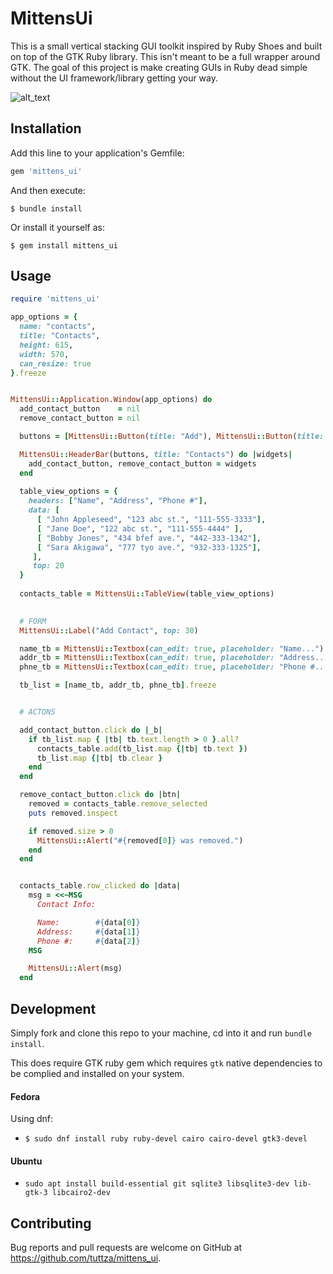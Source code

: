 # MittensUi

This is a small vertical stacking GUI toolkit inspired by Ruby Shoes and built on top of the GTK Ruby library. This isn't meant to be a full wrapper 
around GTK. The goal of this project is make creating GUIs in Ruby dead simple 
without the UI framework/library getting your way.

![alt_text]("https://github.com/tuttza/mittens_ui/blob/d46121fef96dd9f954d58aefc73c7e77df9c9118/lib/mittens_ui/assets/mittens_ui_preview.gif")


## Installation

Add this line to your application's Gemfile:

```ruby
gem 'mittens_ui'
```

And then execute:

    $ bundle install

Or install it yourself as:

    $ gem install mittens_ui

## Usage

```ruby
require 'mittens_ui'

app_options = {
  name: "contacts",
  title: "Contacts",
  height: 615,
  width: 570,
  can_resize: true
}.freeze


MittensUi::Application.Window(app_options) do
  add_contact_button    = nil
  remove_contact_button = nil

  buttons = [MittensUi::Button(title: "Add"), MittensUi::Button(title: "Remove")]

  MittensUi::HeaderBar(buttons, title: "Contacts") do |widgets|
    add_contact_button, remove_contact_button = widgets
  end
  
  table_view_options = {
    headers: ["Name", "Address", "Phone #"],
    data: [ 
      [ "John Appleseed", "123 abc st.", "111-555-3333"],
      [ "Jane Doe", "122 abc st.", "111-555-4444" ],
      [ "Bobby Jones", "434 bfef ave.", "442-333-1342"],
      [ "Sara Akigawa", "777 tyo ave.", "932-333-1325"],
     ],
     top: 20
  }
  
  contacts_table = MittensUi::TableView(table_view_options)

 
  # FORM
  MittensUi::Label("Add Contact", top: 30)

  name_tb = MittensUi::Textbox(can_edit: true, placeholder: "Name...")
  addr_tb = MittensUi::Textbox(can_edit: true, placeholder: "Address...")
  phne_tb = MittensUi::Textbox(can_edit: true, placeholder: "Phone #...")

  tb_list = [name_tb, addr_tb, phne_tb].freeze


  # ACTONS

  add_contact_button.click do |_b| 
    if tb_list.map { |tb| tb.text.length > 0 }.all?
      contacts_table.add(tb_list.map {|tb| tb.text })
      tb_list.map {|tb| tb.clear }
    end
  end

  remove_contact_button.click do |btn| 
    removed = contacts_table.remove_selected 
    puts removed.inspect

    if removed.size > 0
      MittensUi::Alert("#{removed[0]} was removed.")
    end
  end


  contacts_table.row_clicked do |data|
    msg = <<~MSG
      Contact Info:

      Name:        #{data[0]}
      Address:     #{data[1]}
      Phone #:     #{data[2]}
    MSG

    MittensUi::Alert(msg)
  end
```

## Development

Simply fork and clone this repo to your machine, cd into it and run `bundle install`.

This does require GTK ruby gem which requires `gtk` native dependencies to be complied and installed on your system.

#### Fedora
Using dnf:
* `$ sudo dnf install ruby ruby-devel cairo cairo-devel gtk3-devel`

#### Ubuntu
* `sudo apt install build-essential git sqlite3 libsqlite3-dev lib-gtk-3 libcairo2-dev`

## Contributing

Bug reports and pull requests are welcome on GitHub at https://github.com/tuttza/mittens_ui.
